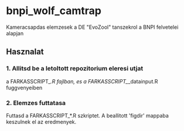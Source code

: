 # bnpi_wolf_camtrap
Kameracsapdas elemzesek a DE "EvoZool" tanszekrol a BNPI felvetelei alapjan

## Hasznalat
### 1. Allitsd be a letoltott repozitorium eleresi utjat
a FARKASSCRIPT_*.R fajlban, es a FARKASSCRIPT_*_datainput.R fuggvenyeiben

### 2. Elemzes futtatasa
Futtasd a FARKASSCRIPT_*.R szkriptet. A beallitott 'figdir' mappaba keszulnek el az eredmenyek.
